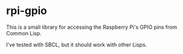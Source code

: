 # rpi-gpio

This is a small library for accessing the Raspberry Pi's GPIO pins from Common Lisp.

I've tested with SBCL, but it should work with other Lisps.

